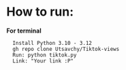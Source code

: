 # How to run:

**For terminal**
```
  Install Python 3.10 - 3.12
  gh repo clone Utsavchy/Tiktok-views
  Run: python tiktok.py
  Link: "Your link :P"
```
